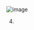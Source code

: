 ![image](https://github.com/nazirov21/6-semestr/assets/113089463/66b856dc-e419-4bba-9ad0-730faf8d1543)

4)
